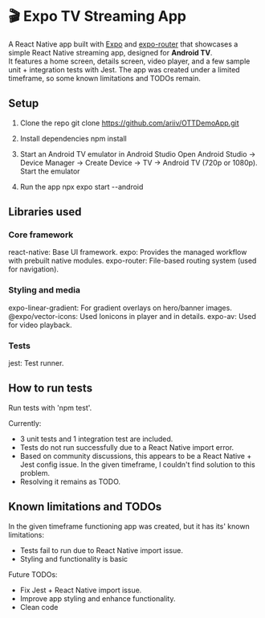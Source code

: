 # 🎬 Expo TV Streaming App

A React Native app built with [Expo](https://expo.dev/) and [expo-router](https://expo.github.io/router/) that showcases a simple React Native streaming app, designed for **Android TV**.  
It features a home screen, details screen, video player, and a few sample unit + integration tests with Jest.
The app was created under a limited timeframe, so some known limitations and TODOs remain.

## Setup

1. Clone the repo
git clone https://github.com/ariiv/OTTDemoApp.git

2. Install dependencies 
npm install

3. Start an Android TV emulator in Android Studio
Open Android Studio → Device Manager → Create Device → TV → Android TV (720p or 1080p).
Start the emulator

4. Run the app
npx expo start --android

## Libraries used

### Core framework
react-native: Base UI framework.
expo: Provides the managed workflow with prebuilt native modules.
expo-router: File-based routing system (used for navigation).

### Styling and media
expo-linear-gradient: For gradient overlays on hero/banner images.
@expo/vector-icons: Used Ionicons in player and in details.
expo-av: Used for video playback.

### Tests
jest: Test runner.

## How to run tests
Run tests with 'npm test'.

Currently:
* 3 unit tests and 1 integration test are included.
* Tests do not run successfully due to a React Native import error.
* Based on community discussions, this appears to be a React Native + Jest config issue. In the given timeframe, I couldn't find solution to this problem.
* Resolving it remains as TODO.

## Known limitations and TODOs
In the given timeframe functioning app was created, but it has its' known limitations:
* Tests fail to run due to React Native import issue.
* Styling and functionality is basic

Future TODOs:
* Fix Jest + React Native import issue.
* Improve app styling and enhance functionality.
* Clean code
